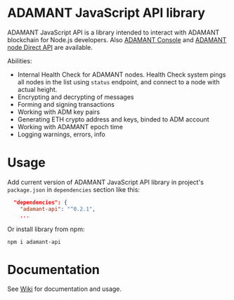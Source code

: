 # ADAMANT JavaScript API library

ADAMANT JavaScript API is a library intended to interact with ADAMANT blockchain for Node.js developers. Also [ADAMANT Console](https://github.com/Adamant-im/adamant-console/wiki) and [ADAMANT node Direct API](https://github.com/Adamant-im/adamant/wiki/) are available.

Abilities:

* Internal Health Check for ADAMANT nodes. Health Check system pings all nodes in the list using `status` endpoint, and connect to a node with actual height.
* Encrypting and decrypting of messages
* Forming and signing transactions
* Working with ADM key pairs
* Generating ETH crypto address and keys, binded to ADM account
* Working with ADAMANT epoch time
* Logging warnings, errors, info

# Usage

Add current version of ADAMANT JavaScript API library in project's `package.json` in `dependencies` section like this:

``` json
  "dependencies": {
    "adamant-api": "^0.2.1",
    ...
```

Or install library from npm:

```
npm i adamant-api
```

# Documentation 

See [Wiki](https://github.com/Adamant-im/adamant-api-jsclient/wiki) for documentation and usage.
